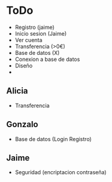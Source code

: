 # ToDo
- Registro (jaime)
- Inicio sesion (Jaime)
- Ver cuenta 
- Transferencia (>0€)
- Base de datos (X)
- Conexion a base de datos
- Diseño
- 


## Alicia
- Transferencia


## Gonzalo
- Base de datos (Login Registro)


## Jaime
- Seguridad (encriptacion contraseña)

